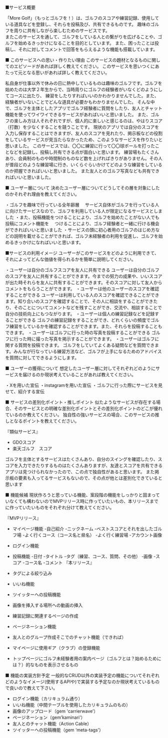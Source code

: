 ■サービス概要

「More Golf」（もっとゴルフを！）は、ゴルフのスコアや練習記録、使用している道具などを登録し、それらを投稿及び、共有できるものです。
趣味のゴルフを周りに共有しながら楽しむためのサービスです。　　　　　　　　　　　　　　　　
またこのサービスを通して、ゴルフをしている人との繋がりを広げることや、ゴルフを始めるきっかけになることを目的としています。
また、困ったことは投稿し、それに対してコメントで回答をもらえるような機能も搭載しています。

■ このサービスへの思い・作りたい理由
このサービスの題材となるものに関してのエピソードがあれば詳しく教えてください。
このサービスを思いつくにあたって元となる思いがあれば詳しく教えてください。　

私自身が仕事以外で休みの日に熱中しているものは趣味のゴルフです。ゴルフを始めたのは大学２年生からで、当時周りにゴルフの経験者がいなくどのようにしてコースに出たり、
練習をしたりすればいいのかわかりませんでした。また、経験者がいないことでどんな道具が必要かもわかりませんでした。
そんな中で、ゴルフを主体としたアプリでゴルフ経験者に質問をしたり、友人とチャット機能を使ってワイワイできるサービスがあればいいと思いました。
また、ゴルフの楽しみ方は人それぞれですが、個人的に楽しいと感じるのは、やはりスコア（打数）を少なくすることを競うことです。
現状のアプリでは自分のスコアを入力し保存することはできますが、友人のスコアを見れたり、掲示板などの役割をしているサービスが見当たらなかったため、このようなサービスを作りたいと思いました。
このサービスでは、〇〇に練習に行って〇〇球ボールを打ったことなどを記録し、投稿し共有できる点が面白いと思います。
練習場もたくさんあり、会員制のものや時間制のものなど数を上げればきりがありません。その人が普段どのような練習場に行き、いくらぐらいかけてどのような練習をしているのか把握できればいいと思いました。
また友人とのゴルフ写真なども共有できればいいと思いました。

■ ユーザー層について
決めたユーザー層についてどうしてその層を対象にしたのかそれぞれ理由を教えてください。

・ゴルフを趣味で行っている全年齢層
　サービス自体がゴルフを行っている人に向けたサービスなので、ゴルフを利用している人が限定になるサービスとしました
・また、投稿機能をつけることにより、ゴルフを始めたことがない人でも投稿にコメント機能を
　つけることにより、ゴルフ経験者と一緒に行ける機会ができればいいと思いました
・サービスの頭に初心者用のゴルフのはじめ方などの説明を載せることができれば、ゴルフ未経験者の利用を促進し、ゴルフを始めるきっかけになればいいと思います。

■サービスの利用イメージ
ユーザーがこのサービスをどのように利用できて、それによってどんな価値を得られるかを簡単に説明してください。

・ユーザーは自分のゴルフスコアを友人に共有できる
ユーザーは自分のゴルフのスコアを友人に共有することができます。今までの努力の成果や、いいスコアが出た時それらを友人に共有することができます。そのスコアに対して友人からコメントをもらうことができます。
・ユーザーは他のユーザーのスコアを確認することができる
ユーザーは利用している人のスコアを確認できることができます。知り合いのスコアを確認することで、その人に相談をすることができたり、そのことについてコメントなどを残すことができ、交流や、相談することで自分の技術向上にもつながります。
・ユーザーは個人の練習記録などを記録することができる
ゴルフの練習記録をすることができ、どれくらいの頻度でゴルフ練習をしているかを確認することができます。また、それらを投稿することもできます。
・ユーザーはゴルフに行った時の写真を投稿することができる
ゴルフに行った時に撮った写真を掲示することができます。
・ユーザーはゴルフに関する質問を投稿できます。
ゴルフをしていてよくある疑問などを質問できます。みんなが行なっている練習方法など、ゴルフが上手になるためのアドバイスを質問に対してできるようにします。

■ ユーザーの獲得について
想定したユーザー層に対してそれぞれどのようにサービスを届けるのか現状考えていることがあれば教えてください。

・Xを用いた宣伝
・instagramを用いた宣伝
・ゴルフに行った際にサービスを見せて、紹介する宣伝

■ サービスの差別化ポイント・推しポイント
似たようなサービスが存在する場合、そのサービスとの明確な差別化ポイントとその差別化ポイントのどこが優れているのか教えてください。
独自性の強いサービスの場合、このサービスの推しとなるポイントを教えてください。

『類似サービス』

- GDOスコア
- 楽天ゴルフ　スコア

ゴルフを主体とするサービスはたくさんあり、自分のスイングを確認したり、スコアを入力できたりするものはたくさんありますが、友達とスコアを共有できるアプリは見つけられなかったので、この点で独自性があると思います。
また掲示板の要素も入ってるサービスもないので、その点が他とは差別化できていると思います

■ 機能候補
現状作ろうと思っている機能、案段階の機能をしっかりと固まっていなくても構わないのでMVPリリース時に作っていたいもの、本リリースまでに作っていたいものをそれぞれ分けて教えてください。

『MVPリリース』

- マイページ機能
-自己紹介
-ニックネーム
-ベストスコアとそれを出したゴルフ場
-よく行くコース（コース名と県名）
-よく行く練習場
-アカウント画像
- ログイン機能
- 投稿機能
-日付
-タイトル
-タグ（練習、コース、質問、その他）
-画像
-スコア
-コース名
-コメント
『本リリース』

- タグによる絞り込み
- いいね機能
- ツイッターへの投稿機能
- 画像を挿入する場所への動画の挿入
- 練習記録に関連するページの作成
- ページネーション機能
- 友人とのグループ作成そこでのチャット機能（できれば）
- マイページに使用ギア（クラブ）の登録機能
- トップページにゴルフ未経験者用の案内ページ（ゴルフとは？始めるためには？）的なものを表示させるもの

■ 機能の実装方針予定
一般的なCRUD以外の実装予定の機能についてそれぞれどのようなイメージ(使用するAPIや)で実装する予定なのか現状考えているもので良いので教えて下さい。

- ログイン機能（カリキュラム通り）
- いいね機能（中間テーブルを使用したカリキュラムのもの）
- 画像のアップロード（gem 'carrierwave’）
- ページネーション（gem’kaminari’）
- 友人とのチャット機能（Action Cable）
- ツイッターへの投稿機能（gem ‘meta-tags’）